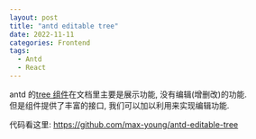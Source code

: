 ```yaml
---
layout: post
title: "antd editable tree"
date: 2022-11-11
categories: Frontend
tags:
  - Antd
  - React
---
```


antd 的[tree 组件](https://ant-design.gitee.io/components/tree-cn/)在文档里主要是展示功能, 没有编辑(增删改)的功能.  
但是组件提供了丰富的接口, 我们可以加以利用来实现编辑功能.

代码看这里: <https://github.com/max-young/antd-editable-tree>
